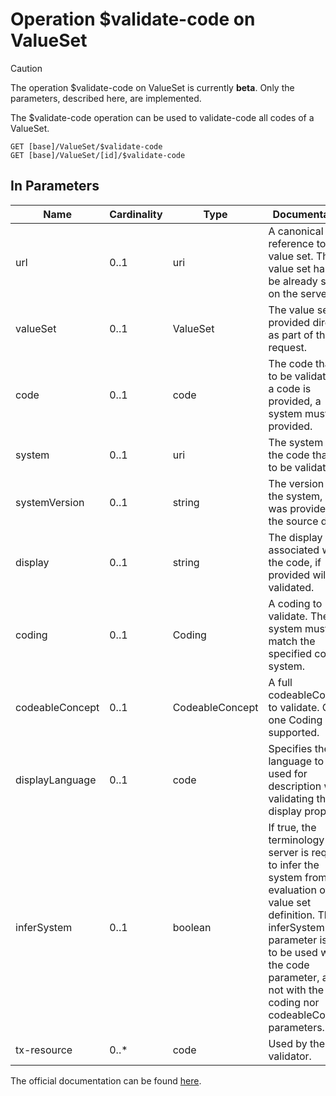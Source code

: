 # Operation \$validate-code on ValueSet

> [!CAUTION]
> The operation \$validate-code on ValueSet is currently **beta**. Only the parameters, described here, are implemented.

The \$validate-code operation can be used to validate-code all codes of a ValueSet.

```
GET [base]/ValueSet/$validate-code
GET [base]/ValueSet/[id]/$validate-code
```

## In Parameters

| Name            | Cardinality | Type            | Documentation                                                                                                                                                                                                                              |
|-----------------|-------------|-----------------|--------------------------------------------------------------------------------------------------------------------------------------------------------------------------------------------------------------------------------------------|
| url             | 0..1        | uri             | A canonical reference to a value set. The value set has to be already stored on the server.                                                                                                                                                | 
| valueSet        | 0..1        | ValueSet        | The value set is provided directly as part of the request.                                                                                                                                                                                 | 
| code            | 0..1        | code            | The code that is to be validated. If a code is provided, a system must be provided.                                                                                                                                                        |
| system          | 0..1        | uri             | The system for the code that is to be validated.                                                                                                                                                                                           |
| systemVersion   | 0..1        | string          | The version of the system, if one was provided in the source data.                                                                                                                                                                         |
| display         | 0..1        | string          | The display associated with the code, if provided will be validated.                                                                                                                                                                       |
| coding          | 0..1        | Coding          | A coding to validate. The system must match the specified code system.                                                                                                                                                                     |
| codeableConcept | 0..1        | CodeableConcept | A full codeableConcept to validate. Only one Coding is supported.                                                                                                                                                                          |
| displayLanguage | 0..1        | code            | Specifies the language to be used for description when validating the display property.                                                                                                                                                    |
| inferSystem     | 0..1        | boolean         | If true, the terminology server is required to infer the system from evaluation of the value set definition. The inferSystem parameter is only to be used with the code parameter, and not with the coding nor codeableConcept parameters. |
| tx-resource     | 0..*        | code            | Used by the Java validator.                                                                                                                                                                                                                |

The official documentation can be found [here][1].

[1]: <http://hl7.org/fhir/R4/valueset-operation-validate-code.html>

